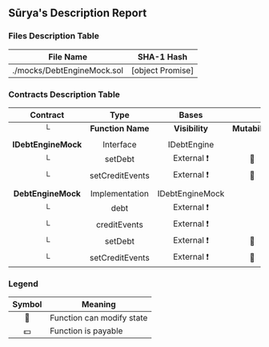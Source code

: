## Sūrya's Description Report

### Files Description Table


|  File Name  |  SHA-1 Hash  |
|-------------|--------------|
| ./mocks/DebtEngineMock.sol | [object Promise] |


### Contracts Description Table


|  Contract  |         Type        |       Bases      |                  |                 |
|:----------:|:-------------------:|:----------------:|:----------------:|:---------------:|
|     └      |  **Function Name**  |  **Visibility**  |  **Mutability**  |  **Modifiers**  |
||||||
| **IDebtEngineMock** | Interface | IDebtEngine |||
| └ | setDebt | External ❗️ | 🛑  |NO❗️ |
| └ | setCreditEvents | External ❗️ | 🛑  |NO❗️ |
||||||
| **DebtEngineMock** | Implementation | IDebtEngineMock |||
| └ | debt | External ❗️ |   |NO❗️ |
| └ | creditEvents | External ❗️ |   |NO❗️ |
| └ | setDebt | External ❗️ | 🛑  |NO❗️ |
| └ | setCreditEvents | External ❗️ | 🛑  |NO❗️ |


### Legend

|  Symbol  |  Meaning  |
|:--------:|-----------|
|    🛑    | Function can modify state |
|    💵    | Function is payable |
